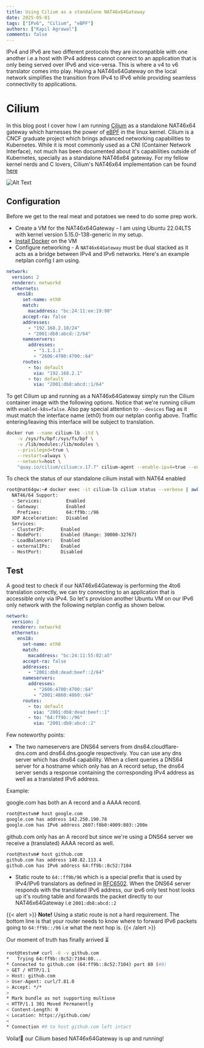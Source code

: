 ```yaml
---
title: Using Cilium as a standalone NAT46x64Gateway
date: 2025-05-01
tags: ["IPv6", "Cilium", "eBPF"]
authors: ["Kapil Agrawal"]
comments: false
---
```


IPv4 and IPv6 are two different protocols they are incompatible with one another i.e a host with IPv4 address cannot connect to an application that is only being served over IPv6 and vice-versa. This is where a v4 to v6 translator comes into play. Having a NAT46x64Gateway on the local network simplifies the transition from IPv4 to IPv6 while providing seamless connectivity to applications.

# Cilium

In this blog post I cover how I am running [Cilium](https://cilium.io) as a standalone NAT46x64 gateway which harnesses the power of [eBPF](https://docs.ebpf.io) in the linux kernel. Cilium is a CNCF graduate project which brings advanced networking capabilities to Kubernetes. While it is most commonly used as a CNI (Container Network Interface), not much has been documented about it's capabilities outside of Kubernetes, specially as a standalone NAT46x64 gateway. For my fellow kernel nerds and C lovers, Cilium's NAT46x64 implementation can be found [here](https://github.com/cilium/cilium/blob/main/bpf/lib/nat_46x64.h)

![Alt Text](img/cilium-nat64.png)

## Configuration

Before we get to the real meat and potatoes we need to do some prep work.

- Create a VM for the NAT46x64Gateway - I am using Ubuntu 22.04LTS with kernel version 5.15.0-138-generic in my setup.
- [Install Docker](https://docs.docker.com/engine/install/ubuntu/#install-using-the-repository) on the VM
- Configure networking - A `NAT46x64Gateway` must be dual stacked as it acts as a bridge between IPv4 and IPv6 networks. Here's an example netplan config I am using.

```yaml
network:
  version: 2
  renderer: networkd
  ethernets:
    ens18:
      set-name: eth0
      match:
        macaddress: "bc:24:11:ee:19:90"
      accept-ra: false
      addresses:
        - "192.168.2.10/24"
        - "2001:db8:abcd::2/64"
      nameservers:
        addresses:
          - "1.1.1.1"
          - "2606:4700:4700::64"
      routes:
        - to: default
          via: "192.168.2.1"
        - to: default
          via: "2001:db8:abcd::1/64"
```

To get Cilium up and running as a NAT46x64Gateway simply run the Cilium container image with the following options. Notice that we're running cilium with `enabled-k8s=false`. Also pay special attention to `--devices` flag as it must match the interface name (eth0) from our netplan config above. Traffic entering/leaving this interface will be subject to translation.

```sh
docker run --name cilium-lb -itd \
	-v /sys/fs/bpf:/sys/fs/bpf \
	-v /lib/modules:/lib/modules \
	--privileged=true \
	--restart=always \
	--network=host \
	"quay.io/cilium/cilium:v.17.7" cilium-agent --enable-ipv4=true --enable-ipv6=true --devices=eth0 --datapath-mode=lb-only --enable-k8s=false --bpf-lb-mode=snat --enable-nat46x64-gateway=true
```

To check the status of our standalone cilium install with NAT64 enabled

```sh
root@nat64gw:~# docker exec -it cilium-lb cilium status --verbose | awk "/NAT46\/64/ {found=1} found"
  NAT46/64 Support:
  - Services:         Enabled
  - Gateway:          Enabled
    Prefixes:         64:ff9b::/96
  XDP Acceleration:   Disabled
  Services:
  - ClusterIP:      Enabled
  - NodePort:       Enabled (Range: 30000-32767)
  - LoadBalancer:   Enabled
  - externalIPs:    Enabled
  - HostPort:       Disabled

```

## Test

A good test to check if our NAT46x64Gateway is performing the 4to6 translation correctly, we can try connecting to an application that is accessible only via IPv4. So let's provision another Ubuntu VM on our IPv6 only network with the following netplan config as shown below.

```yaml
network:
  version: 2
  renderer: networkd
  ethernets:
    ens18:
      set-name: eth0
      match:
        macaddress: "bc:24:11:55:02:a5"
      accept-ra: false
      addresses:
        - "2001:db8:dead:beef::2/64"
      nameservers:
        addresses:
          - "2606:4700:4700::64"
          - "2001:4860:4860::64"
      routes:
        - to: default
          via: "2001:db8:dead:beef::1"
        - to: "64:ff9b::/96"
          via: "2001:db8:abcd::2"
```

Few noteworthy points:

- The two nameservers are DNS64 servers from dns64.cloudflare-dns.com and dns64.dns.google respectively. You can use any dns server which has dns64 capability. When a client queries a DNS64 server for a hostname which only has an A record setup, the dns64 server sends a response containing the corresponding IPv4 address as well as a translated IPv6 address.

Example:

google.com has both an A record and a AAAA record.

```sh
root@testvm# host google.com
google.com has address 142.250.190.78
google.com has IPv6 address 2607:f8b0:4009:803::200e
```

github.com only has an A record but since we're using a DNS64 server we receive a (translated) AAAA record as well.

```sh
root@testvm# host github.com
github.com has address 140.82.113.4
github.com has IPv6 address 64:ff9b::8c52:7104
```

- Static route to `64::ff9b/96` which is a special prefix that is used by IPv4/IPv6 translators as defined in [RFC6502](https://datatracker.ietf.org/doc/html/rfc6052). When the DNS64 server responds with the translated IPv6 address, our ipv6 only test host looks up it's routing table and forwards the packet directly to our NAT46x64Gateway i.e `2001:db8:abcd::2`

{{< alert >}}
**Note!** Using a static route is not a hard requirement. The bottom line is that your router needs to know where to forward IPv6 packets going to `64:ff9b::/96` i.e what the next hop is.
{{< /alert >}}

Our moment of truth has finally arrived ⏳

```sh
root@testvm# curl -6 -v github.com
*   Trying 64:ff9b::8c52:7104:80...
* Connected to github.com (64:ff9b::8c52:7104) port 80 (#0)
> GET / HTTP/1.1
> Host: github.com
> User-Agent: curl/7.81.0
> Accept: */*
>
* Mark bundle as not supporting multiuse
< HTTP/1.1 301 Moved Permanently
< Content-Length: 0
< Location: https://github.com/
<
* Connection #0 to host github.com left intact
```

Voila!🍾 our Cilium based NAT46x64Gateway is up and running!

